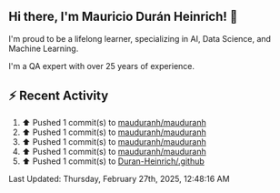 ## Hi there, I'm Mauricio Durán Heinrich! 👋

I'm proud to be a lifelong learner, specializing in AI, Data Science, and Machine Learning.

I'm a QA expert with over 25 years of experience.

## :zap: Recent Activity
<!--RECENT_ACTIVITY:start-->
1. ⬆️ Pushed 1 commit(s) to [mauduranh/mauduranh](https://github.com/mauduranh/mauduranh)<br>
2. ⬆️ Pushed 1 commit(s) to [mauduranh/mauduranh](https://github.com/mauduranh/mauduranh)<br>
3. ⬆️ Pushed 1 commit(s) to [mauduranh/mauduranh](https://github.com/mauduranh/mauduranh)<br>
4. ⬆️ Pushed 1 commit(s) to [mauduranh/mauduranh](https://github.com/mauduranh/mauduranh)<br>
5. ⬆️ Pushed 1 commit(s) to [Duran-Heinrich/.github](https://github.com/Duran-Heinrich/.github)<br>
<!--RECENT_ACTIVITY:end-->

<!--RECENT_ACTIVITY:last_update-->
Last Updated: Thursday, February 27th, 2025, 12:48:16 AM
<!--RECENT_ACTIVITY:last_update_end-->
